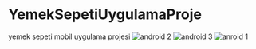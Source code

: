# YemekSepetiUygulamaProje
yemek sepeti mobil uygulama projesi
![android 2](https://user-images.githubusercontent.com/91373824/193079362-3e74a5c3-4954-4646-8422-24d20d929f0b.PNG)
![android 3](https://user-images.githubusercontent.com/91373824/193079367-789dfd48-557a-41d3-bd99-a34e057db5a8.PNG)
![anroid 1](https://user-images.githubusercontent.com/91373824/193079369-caffc671-d820-488b-a4dd-ec4476870b01.PNG)
